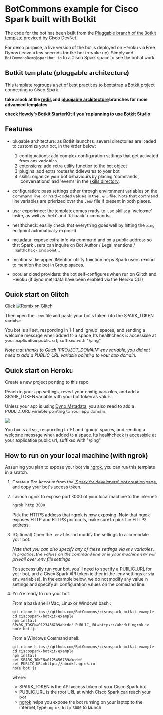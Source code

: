 # BotCommons example for Cisco Spark built with Botkit

The code for the bot has been built from the [Pluggable branch of the Botkit template](https://github.com/CiscoDevNet/botkit-template/tree/plugin) provided by Cisco DevNet.

For demo purpose, a live version of the bot is deployed on Heroku via Free Dynos (leave a few seconds for the bot to wake up).
Simply add `BotCommonsDemo@sparkbot.io` to a Cisco Spark space to see the bot at work. 


## Botkit template (pluggable architecture)

This template regroups a set of best practices to bootstrap a Botkit project connecting to Cisco Spark.

**take a look at the [redis](https://github.com/CiscoDevNet/botkit-template/tree/redis) and [pluggable architecture](https://github.com/CiscoDevNet/botkit-template/tree/plugin) branches for more advanced templates**

**check [Howdy's Botkit StarterKit](https://github.com/howdyai/botkit-starter-ciscospark) if you're planning to use [Botkit Studio](https://studio.botkit.ai/app)**


## Features

- plugable architecture: as Botkit launches, several directories are loaded to customize your bot, in the order below:
   1. configurations: add complex configuration settings that get activated from env variables
   2. extensions: add extra utility function to the bot object
   3. plugins: add extra routes/middlewares to your bot
   4. skills: organize your bot behaviours by placing 'commands', 'conversations' and 'events' in the [skills directory](skills/README.md).

- configuration: pass settings either through environment variables on the command line, or hard-coded values in the `.env` file. Note that command line variables are priorized over the `.env` file if present in both places.

- user experience: the template comes ready-to-use skills: a 'welcome' invite, as well as 'help' and 'fallback' commands.

- healthcheck: easilly check that everything goes well by hitting the `ping` endpoint automatically exposed.

- metadata: expose extra info via command and on a public address so that Spark users can inquire on Bot Author / Legal mentions / Healthcheck endpoint...

- mentions: the appendMention utility function helps Spark users remind to mention the bot in Group spaces.

- popular cloud providers: the bot self-configures when run on Glitch and Heroku (if dyno metadata have been enabled via the Heroku CLI)


## Quick start on Glitch

Click [![Remix on Glitch](https://cdn.glitch.com/2703baf2-b643-4da7-ab91-7ee2a2d00b5b%2Fremix-button.svg)](https://glitch.com/edit/#!/import/github/BotCommons/ciscospark-botkit-example)

Then open the `.env` file and paste your bot's token into the SPARK_TOKEN variable.

You bot is all set, responding in 1-1 and 'group' spaces, and sending a welcome message when added to a space,
Its healthcheck is accessible at your application public url, suffixed with "/ping" 

_Note that thanks to Glitch 'PROJECT_DOMAIN' env variable, you did not need to add a PUBLIC_URL variable pointing to your app domain._


## Quick start on Heroku

Create a new project pointing to this repo.

Reach to your app settings, reveal your config variables, and add a SPARK_TOKEN variable with your bot token as value.

Unless your app is using [Dyno Metadata](https://devcenter.heroku.com/articles/dyno-metadata), you also need to add a PUBLIC_URL variable pointing to your app domain.

![](docs/heroku_config-variables.png)

You bot is all set, responding in 1-1 and 'group' spaces, and sending a welcome message when added to a space,
Its healthcheck is accessible at your application public url, suffixed with "/ping" 


## How to run on your local machine (with ngrok)

Assuming you plan to expose your bot via [ngrok](https://ngrok.com),
you can run this template in a snatch.

1. Create a Bot Account from the ['Spark for developers' bot creation page](https://developer.ciscospark.com/add-bot.html), and copy your bot's access token.

2. Launch ngrok to expose port 3000 of your local machine to the internet:

    ```sh
    ngrok http 3000
    ```

    Pick the HTTPS address that ngrok is now exposing. Note that ngrok exposes HTTP and HTTPS protocols, make sure to pick the HTTPS address.

3. [Optional] Open the `.env` file and modify the settings to accomodate your bot.

    _Note that you can also specify any of these settings via env variables. In practice, the values on the command line or in your machine env will prevail over .env file settings_

    To successfully run your bot, you'll need to specify a PUBLIC_URL for your bot, and a Cisco Spark API token (either in the .env settings or via env variables). In the example below, we do not modify any value in settings and specify all configuration values on the command line.

4. You're ready to run your bot

    From a bash shell (Mac, Linux or Windows bash):

    ```shell
    git clone https://github.com/BotCommons/ciscospark-botkit-example
    cd ciscospark-botkit-example
    npm install
    SPARK_TOKEN=0123456789abcdef PUBLIC_URL=https://abcdef.ngrok.io node bot.js
    ```

    From a Windows Command shell:

    ```shell
    git clone https://github.com/BotCommons/ciscospark-botkit-example
    cd ciscospark-botkit-example
    npm install
    set SPARK_TOKEN=0123456789abcdef
    set PUBLIC_URL=https://abcdef.ngrok.io
    node bot.js
    ```

    where:

    - SPARK_TOKEN is the API access token of your Cisco Spark bot
    - PUBLIC_URL is the root URL at which Cisco Spark can reach your bot
    - [ngrok](http://ngrok.com) helps you expose the bot running on your laptop to the internet, type: `ngrok http 3000` to launch
